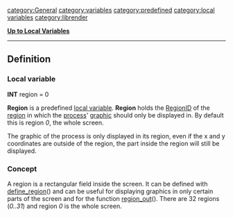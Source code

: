 <category:General> <category:variables> <category:predefined>
[category:local variables](category:local_variables "wikilink")
<category:librender>

[**Up to Local Variables**](Local_variables "wikilink")

------------------------------------------------------------------------

Definition
----------

### Local variable

**INT** region = 0

**Region** is a predefined [local variable](local_variable "wikilink").
**Region** holds the [RegionID](RegionID "wikilink") of the
[region](region "wikilink") in which the [process](process "wikilink")'
[graphic](graphic "wikilink") should only be displayed in. By default
this is region *0*, the whole screen.

The graphic of the process is only displayed in its region, even if the
x and y coordinates are outside of the region, the part inside the
region will still be displayed.

### Concept

A region is a rectangular field inside the screen. It can be defined
with [define\_region](define_region "wikilink")() and can be useful for
displaying graphics in only certain parts of the screen and for the
function [region\_out](region_out "wikilink")(). There are 32 regions
(*0..31*) and region *0* is the whole screen.
